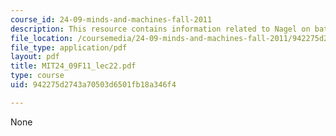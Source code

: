 ```yaml
---
course_id: 24-09-minds-and-machines-fall-2011
description: This resource contains information related to Nagel on bats.
file_location: /coursemedia/24-09-minds-and-machines-fall-2011/942275d2743a70503d6501fb18a346f4_MIT24_09F11_lec22.pdf
file_type: application/pdf
layout: pdf
title: MIT24_09F11_lec22.pdf
type: course
uid: 942275d2743a70503d6501fb18a346f4

---
```

None